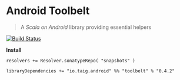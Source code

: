 # Android Toolbelt

> A *Scala on Android* library providing essential helpers

[![Build Status](https://travis-ci.org/Taig/Toolbelt.svg?branch=master)](https://travis-ci.org/Taig/Toolbelt)

**Install**

````
resolvers += Resolver.sonatypeRepo( "snapshots" )

libraryDependencies += "io.taig.android" %% "toolbelt" % "0.4.2"
````